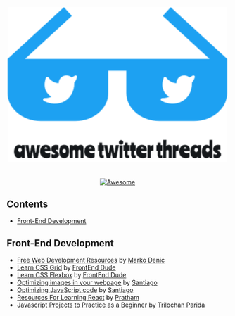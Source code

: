 <div align="center">
	<div>
		<img width="500" src="media/awesome-twitter-threads.svg" alt="Awesome Node.js">
	</div>
	<br>
	<br>
	<a href="https://awesome.re">
		<img src="https://awesome.re/badge-flat2.svg" alt="Awesome">
	</a>
	<br>
</div>


## Contents

- [Front-End Development](#front-end-development)

## Front-End Development

- [Free Web Development Resources](https://twitter.com/denicmarko/status/1277492413032992768) by [Marko Denic](https://twitter.com/denicmarko)
- [Learn CSS Grid](https://twitter.com/frontenddude/status/1294969319756103680) by [FrontEnd Dude](https://twitter.com/frontenddude)
- [Learn CSS Flexbox](https://twitter.com/frontenddude/status/1300785491109961730) by [FrontEnd Dude](https://twitter.com/frontenddude)
- [Optimizing images in your webpage](https://twitter.com/svpino/status/1288107645908353024) by [Santiago](https://twitter.com/svpino)
- [Optimizing JavaScript code](https://twitter.com/svpino/status/1288446622565904385) by [Santiago](https://twitter.com/svpino)
- [Resources For Learning React](https://twitter.com/Prathkum/status/1297814772113539072) by [Pratham](https://twitter.com/Prathkum)
- [Javascript Projects to Practice as a Beginner](https://twitter.com/TechParida/status/1304255993816190977) by [
Trilochan Parida](https://twitter.com/TechParida)
